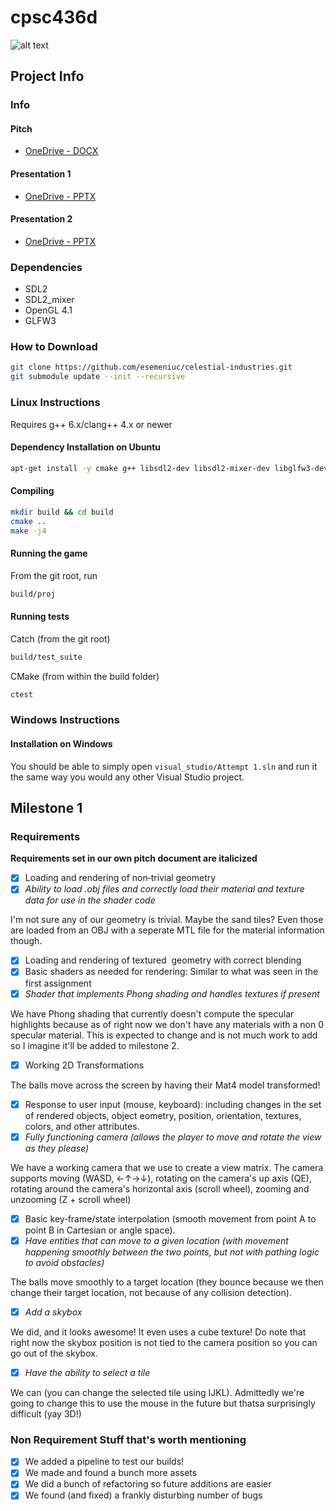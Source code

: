 # cpsc436d

![alt text](https://github.com/esemeniuc/celestial-industries/blob/master/data/textures/Celestial-Industries.png "Celestial Industries Logo")

## Project Info

### Info

#### Pitch
- [OneDrive - DOCX](https://onedrive.live.com/view.aspx?resid=C3F0298314E4ECCD!284946&ithint=file%2cdocx&app=Word&authkey=!AJgdQbFssTUXqhU)

#### Presentation 1
- [OneDrive - PPTX](https://onedrive.live.com/view.aspx?resid=C3F0298314E4ECCD!295036&ithint=file%2cpptx&app=PowerPoint&authkey=!AHZauhwFBn72fPo)

#### Presentation 2
- [OneDrive - PPTX](https://onedrive.live.com/view.aspx?resid=C3F0298314E4ECCD!303764&ithint=file%2cpptx&app=PowerPoint&authkey=!APpASRWldZN18Xs)

### Dependencies
- SDL2
- SDL2_mixer
- OpenGL 4.1
- GLFW3

### How to Download
```bash
git clone https://github.com/esemeniuc/celestial-industries.git
git submodule update --init --recursive
```
### Linux Instructions
Requires g++ 6.x/clang++ 4.x or newer

#### Dependency Installation on Ubuntu
```bash
apt-get install -y cmake g++ libsdl2-dev libsdl2-mixer-dev libglfw3-dev
```

#### Compiling
```bash
mkdir build && cd build
cmake ..
make -j4
```

#### Running the game
From the git root, run
```bash
build/proj
```

#### Running tests
Catch (from the git root)
```bash
build/test_suite
```

CMake (from within the build folder)
```bash
ctest
```

### Windows Instructions

#### Installation on Windows

You should be able to simply open `visual_studio/Attempt 1.sln` and run it the same way you would any other Visual Studio project.

## Milestone 1

### Requirements

**Requirements set in our own pitch document are italicized**

 - [x] Loading and rendering of non‐trivial geometry 
 - [x] *Ability to load .obj files and correctly load their material and texture data for use in the shader code*
 
I'm not sure any of our geometry is trivial. Maybe the sand tiles? Even those are loaded from an OBJ with a seperate MTL file for the material information though.

 - [x] Loading and rendering of textured  geometry with correct blending 
 - [x] Basic shaders as needed for rendering: Similar to what was
seen in the first assignment 
 - [x] *Shader that implements Phong shading and handles textures if present*
 
We have Phong shading that currently doesn't compute the specular highlights because as of right now we don't have any materials with a non 0 specular material. This is expected to change and is not much work to add so I imagine it'll be added to milestone 2.

 - [x] Working 2D Transformations 

The balls move across the screen by having their Mat4 model transformed! 

 - [x] Response to user input (mouse, keyboard): including changes in the set of rendered objects, object eometry, position, orientation, textures, colors, and other attributes.  
 - [x] *Fully functioning camera (allows the player to move and rotate the view as they please)*

We have a working camera that we use to create a view matrix. The camera supports moving (WASD, ←↑→↓), rotating on the camera's up axis (QE), rotating around the camera's horizontal axis (scroll wheel), zooming and unzooming (Z + scroll wheel)

 - [x] Basic key‐frame/state interpolation (smooth movement from point A to point B in Cartesian or angle space).  
 - [x] *Have entities that can move to a given location (with movement happening smoothly between the two points, but not with pathing logic to avoid obstacles)*
 
The balls move smoothly to a target location (they bounce because we then change their target location, not because of any collision detection).

 - [x] *Add a skybox*
 
 We did, and it looks awesome! It even uses a cube texture! Do note that right now the skybox position is not tied to the camera position so you can go out of the skybox. 

- [x] *Have the ability to select a tile*

We can (you can change the selected tile using IJKL). Admittedly we're going to change this to use the mouse in the future but thatsa surprisingly difficult (yay 3D!)

### Non Requirement Stuff that's worth mentioning

 - [x] We added a pipeline to test our builds!
 - [x] We made and found a bunch more assets
 - [x] We did a bunch of refactoring so future additions are easier
 - [x] We found (and fixed) a frankly disturbing number of bugs
